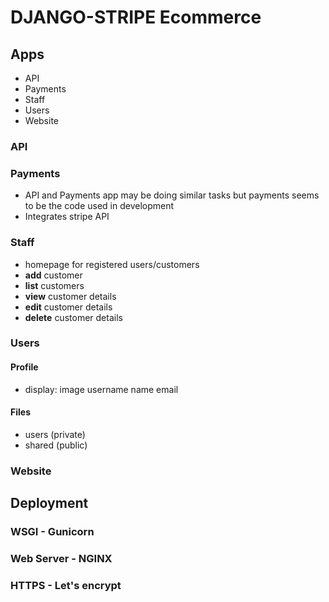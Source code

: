 # DJANGO-STRIPE Ecommerce

## Apps

* API
* Payments
* Staff
* Users
* Website

### API
### Payments
* API and Payments app may be doing similar tasks but payments seems to be the code used in development
* Integrates stripe API
  
### Staff
* homepage for registered users/customers
* **add** customer
* **list** customers
* **view** customer details
* **edit** customer details
* **delete** customer details

### Users
#### Profile
* display:
    image
    username
    name
    email

#### Files
* users (private)
* shared (public)
### Website

## Deployment
### WSGI - Gunicorn
### Web Server - NGINX
### HTTPS - Let's encrypt



